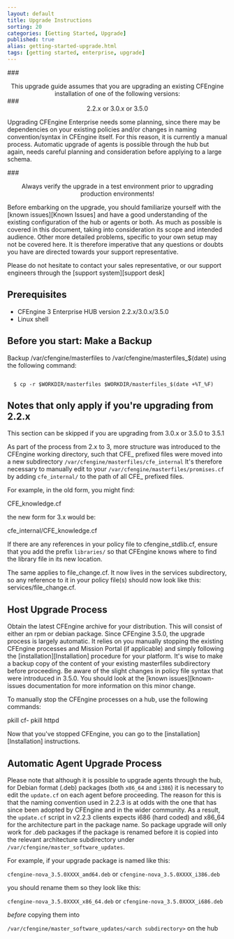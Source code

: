 ```yaml
---
layout: default
title: Upgrade Instructions
sorting: 20
categories: [Getting Started, Upgrade]
published: true
alias: getting-started-upgrade.html
tags: [getting started, enterprise, upgrade]
---
```


###<center>This upgrade guide assumes that you are upgrading an existing CFEngine installation of one of the following versions:</center>
###<center>2.2.x or 3.0.x or 3.5.0</center>

Upgrading CFEngine Enterprise needs some planning, since there may be 
dependencies on your existing policies and/or changes in naming 
convention/syntax in CFEngine itself. For this reason, it is currently a 
manual process. Automatic upgrade of agents is possible through the hub but 
again, needs careful planning and consideration before applying to a large 
schema.

###<center>Always verify the upgrade in a test environment prior to upgrading production environments!</center>

Before embarking on the upgrade, you should familiarize yourself with the 
[known issues][Known Issues] and have a good understanding of the existing configuration of the hub or agents or both. As much as possible is covered in this document, taking into consideration its scope and intended audience. Other more detailed problems, specific to your own setup may not be covered here. It is therefore imperative that any questions or doubts you have are directed towards your support representative.

Please do not hesitate to contact your sales representative, or our support 
engineers through the [support system][support desk]

## Prerequisites

* CFEngine 3 Enterprise HUB version 2.2.x/3.0.x/3.5.0
* Linux shell

## Before you start: Make a Backup

Backup /var/cfengine/masterfiles to /var/cfengine/masterfiles_$(date) using
the following command:

<code>
  $ cp -r $WORKDIR/masterfiles $WORKDIR/masterfiles_$(date +%T_%F)
</code>


## Notes that only apply if you're upgrading from 2.2.x

This section can be skipped if you are upgrading from 3.0.x or 3.5.0 to 3.5.1

As part of the process from 2.x to 3, more structure was introduced to the 
CFEngine working directory, such that CFE_ prefixed files were moved into a 
new subdirectory `/var/cfengine/masterfiles/cfe_internal`
It's therefore necessary to manually edit to your 
`/var/cfengine/masterfiles/promises.cf` by adding `cfe_internal/` to the path 
of all CFE_ prefixed files.

For example, in the old form, you might find:

CFE_knowledge.cf

the new form for 3.x would be:

cfe_internal/CFE_knowledge.cf


If there are any references in your policy file to cfengine_stdlib.cf, ensure that you add the prefix `libraries/` so that CFEngine knows where to find the library file in its new location.

The same applies to file_change.cf. It now lives in the services subdirectory, so any reference to it in your policy file(s) should now look like this: services/file_change.cf.


## Host Upgrade Process

Obtain the latest CFEngine archive for your distribution. This will consist of either an rpm or debian package. Since CFEngine 3.5.0, the upgrade process is largely automatic. It relies on you manually stopping the existing CFEngine processes and Mission Portal (if applicable) and simply following the [installation][Installation] procedure for your platform. It's wise to make a backup copy of the content of your existing masterfiles subdirectory before proceeding. Be aware of the slight changes in policy file syntax that were introduced in 3.5.0. You should look at the [known issues][known-issues documentation for more information on this minor change.

To manually stop the CFEngine processes on a hub, use the following commands:

pkill cf-
pkill httpd

Now that you've stopped CFEngine, you can go to the [installation][Installation] instructions.


## Automatic Agent Upgrade Process

Please note that although it is possible to upgrade agents through the hub, 
for Debian format (.deb) packages (both `x86_64` and `i386`) it is necessary 
to edit the `update.cf` on each agent before proceeding. The reason for this 
is that the naming convention used in 2.2.3 is at odds with the one that has 
since been adopted by CFEngine and in the wider community. As a result, the 
`update.cf` script in v2.2.3 clients expects i686 (hard coded) and x86_64 for 
the architecture part in the package name. So package upgrade will only work 
for .deb packages if the package is renamed before it is copied into the 
relevant architecture subdirectory under 
`/var/cfengine/master_software_updates`.

For example, if your upgrade package is named like this:

`cfengine-nova_3.5.0XXXX_amd64.deb` or `cfengine-nova_3.5.0XXXX_i386.deb`

you should rename them so they look like this:

`cfengine-nova_3.5.0XXXX_x86_64.deb` or `cfengine-nova_3.5.0XXXX_i686.deb`

*before* copying them into 

`/var/cfengine/master_software_updates/<arch subdirectory>` on the hub

